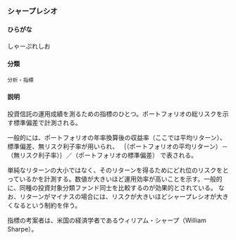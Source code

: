 <div style="display:none;">

## [あ行](securities-terms?id=あ行)
## [か行](securities-terms?id=か行)
## [さ行](securities-terms?id=さ行)

</div>

### シャープレシオ

#### ひらがな

しゃーぷれしお

#### 分類

`分析・指標`

#### 説明

投資信託の運用成績を測るための指標のひとつ。ポートフォリオの総リスクを示す標準偏差で計測される。
 
一般的には、ポートフォリオの年率換算後の収益率（ここでは平均リターン）、標準偏差、無リスク利子率が用いられ、 ｛（ポートフォリオの平均リターン）－（無リスク利子率）｝／（ポートフォリオの標準偏差） で表される。 
 
単純なリターンの大小ではなく、そのリターンを得るためにどれ位のリスクをとっているかを計測する。数値が大きいほど運用効率が高いことを示す。一般的に、同種の投資対象分類ファンド同士を比較するのが効果的とされている。 なお、リターンがマイナスの場合には、リスクが大きいほどシャープレシオが大きくなるという制約を伴う。 
 
指標の考案者は、米国の経済学者であるウィリアム・シャープ（William Sharpe）。

<div style="display:none;">

## [た行](securities-terms?id=た行)
## [な行](securities-terms?id=な行)
## [は行](securities-terms?id=は行)
## [ま行](securities-terms?id=ま行)
## [や行](securities-terms?id=や行)
## [ら行](securities-terms?id=ら行)
## [わ行](securities-terms?id=わ行)
## [英数字・記号](securities-terms?id=英数字・記号)

</div>

